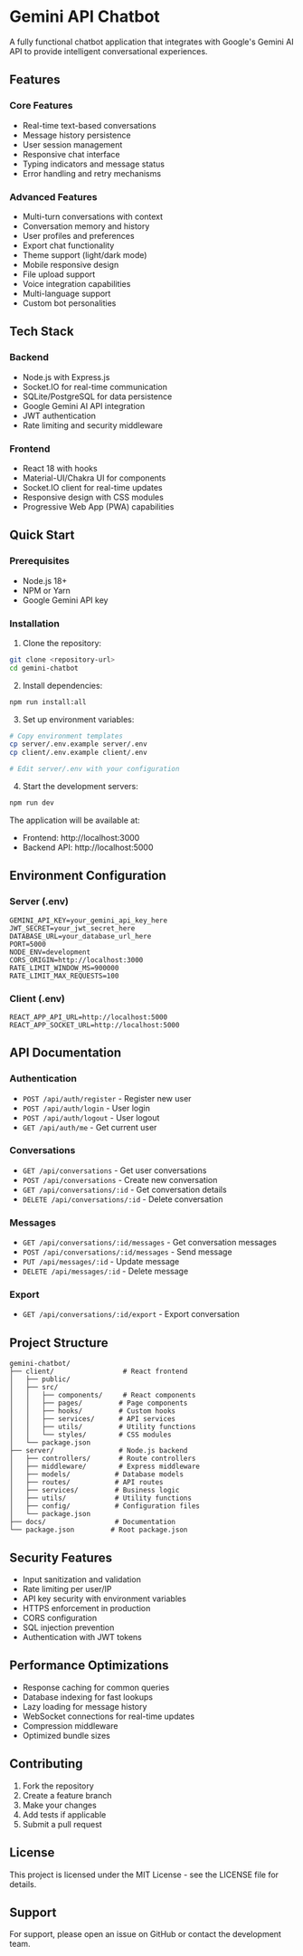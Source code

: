 # Gemini API Chatbot

A fully functional chatbot application that integrates with Google's Gemini AI API to provide intelligent conversational experiences.

## Features

### Core Features
- Real-time text-based conversations
- Message history persistence
- User session management
- Responsive chat interface
- Typing indicators and message status
- Error handling and retry mechanisms

### Advanced Features
- Multi-turn conversations with context
- Conversation memory and history
- User profiles and preferences
- Export chat functionality
- Theme support (light/dark mode)
- Mobile responsive design
- File upload support
- Voice integration capabilities
- Multi-language support
- Custom bot personalities

## Tech Stack

### Backend
- Node.js with Express.js
- Socket.IO for real-time communication
- SQLite/PostgreSQL for data persistence
- Google Gemini AI API integration
- JWT authentication
- Rate limiting and security middleware

### Frontend
- React 18 with hooks
- Material-UI/Chakra UI for components
- Socket.IO client for real-time updates
- Responsive design with CSS modules
- Progressive Web App (PWA) capabilities

## Quick Start

### Prerequisites
- Node.js 18+
- NPM or Yarn
- Google Gemini API key

### Installation

1. Clone the repository:
```bash
git clone <repository-url>
cd gemini-chatbot
```

2. Install dependencies:
```bash
npm run install:all
```

3. Set up environment variables:
```bash
# Copy environment templates
cp server/.env.example server/.env
cp client/.env.example client/.env

# Edit server/.env with your configuration
```

4. Start the development servers:
```bash
npm run dev
```

The application will be available at:
- Frontend: http://localhost:3000
- Backend API: http://localhost:5000

## Environment Configuration

### Server (.env)
```
GEMINI_API_KEY=your_gemini_api_key_here
JWT_SECRET=your_jwt_secret_here
DATABASE_URL=your_database_url_here
PORT=5000
NODE_ENV=development
CORS_ORIGIN=http://localhost:3000
RATE_LIMIT_WINDOW_MS=900000
RATE_LIMIT_MAX_REQUESTS=100
```

### Client (.env)
```
REACT_APP_API_URL=http://localhost:5000
REACT_APP_SOCKET_URL=http://localhost:5000
```

## API Documentation

### Authentication
- `POST /api/auth/register` - Register new user
- `POST /api/auth/login` - User login
- `POST /api/auth/logout` - User logout
- `GET /api/auth/me` - Get current user

### Conversations
- `GET /api/conversations` - Get user conversations
- `POST /api/conversations` - Create new conversation
- `GET /api/conversations/:id` - Get conversation details
- `DELETE /api/conversations/:id` - Delete conversation

### Messages
- `GET /api/conversations/:id/messages` - Get conversation messages
- `POST /api/conversations/:id/messages` - Send message
- `PUT /api/messages/:id` - Update message
- `DELETE /api/messages/:id` - Delete message

### Export
- `GET /api/conversations/:id/export` - Export conversation

## Project Structure

```
gemini-chatbot/
├── client/                 # React frontend
│   ├── public/
│   ├── src/
│   │   ├── components/     # React components
│   │   ├── pages/         # Page components
│   │   ├── hooks/         # Custom hooks
│   │   ├── services/      # API services
│   │   ├── utils/         # Utility functions
│   │   └── styles/        # CSS modules
│   └── package.json
├── server/                # Node.js backend
│   ├── controllers/       # Route controllers
│   ├── middleware/        # Express middleware
│   ├── models/           # Database models
│   ├── routes/           # API routes
│   ├── services/         # Business logic
│   ├── utils/            # Utility functions
│   ├── config/           # Configuration files
│   └── package.json
├── docs/                 # Documentation
└── package.json         # Root package.json
```

## Security Features

- Input sanitization and validation
- Rate limiting per user/IP
- API key security with environment variables
- HTTPS enforcement in production
- CORS configuration
- SQL injection prevention
- Authentication with JWT tokens

## Performance Optimizations

- Response caching for common queries
- Database indexing for fast lookups
- Lazy loading for message history
- WebSocket connections for real-time updates
- Compression middleware
- Optimized bundle sizes

## Contributing

1. Fork the repository
2. Create a feature branch
3. Make your changes
4. Add tests if applicable
5. Submit a pull request

## License

This project is licensed under the MIT License - see the LICENSE file for details.

## Support

For support, please open an issue on GitHub or contact the development team.